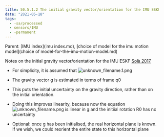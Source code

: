 ```yaml
---
title: 50.5.1.2 The initial gravity vector/orientation for the IMU ESKF
date: "2021-05-18"
tags:
  - -sa/processed
  - sensors/IMU
  - -permanent
---
```


Parent: [IMU index](imu index.md), [choice of model for the imu motion model](choice of model-for-the-imu-motion-model.md)

Notes on the initial gravity vector/orientation for the IMU ESKF [Solà 2017](solà-2017.md)

*   For simplicity, it is assumed that ![unknown_filename.1.png](./_resources/50.5.1.2_The_initial_gravity_vector_orientation_for_the_IMU_ESKF.resources/unknown_filename.1.png)
*   The gravity vector g is estimated in terms of frame q0
*   This puts the initial uncertainty on the gravity direction, rather than on the initial orientation.
*   Doing this improves linearity, because now the equation
    ![unknown_filename.png](./_resources/50.5.1.2_The_initial_gravity_vector_orientation_for_the_IMU_ESKF.resources/unknown_filename.png)
    is linear in g and the initiial rotation R0 has no uncertainty
    
*   Optional: once g has been initialised, the real horizontal plane is known. If we wish, we could reorient the entire state to this horizontal plane

